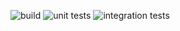 ![build](https://github.com/ramiroaisen/proxide/actions/workflows/build.yml)
![unit tests](https://github.com/ramiroaisen/proxide/actions/workflows/unit-tests.yml)
![integration tests](https://github.com/ramiroaisen/proxide/actions/workflows/integration-tests.yml)
